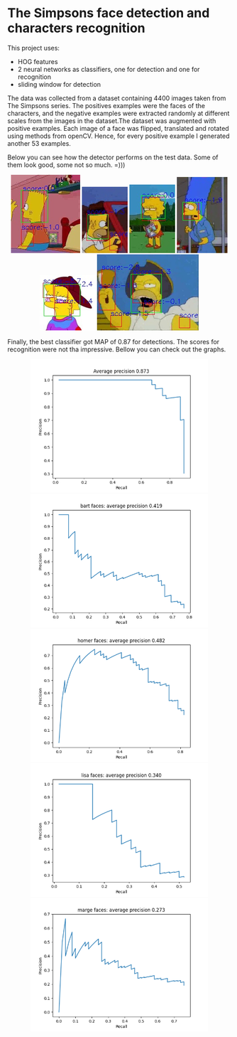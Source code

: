 # The Simpsons face detection and characters recognition

This project uses:
<ul>
  <li>HOG features</li>
  <li>2 neural networks as classifiers, one for detection and one for recognition</li>
  <li>sliding window for detection</li>
</ul>

The data was collected from a dataset containing 4400 images taken from The Simpsons series. The positives examples were the faces of the characters, and the negative examples were extracted randomly at different scales from the images in the dataset.The dataset was augmented with positive examples. Each image of a face was flipped, translated and rotated using methods from openCV. Hence, for every positive example I generated another 53 examples.

Below you can see how the detector performs on the test data. Some of them look good, some not so much. =)))

<div align='center' min-width=820>
  <img src='data/salveazaFisiere/detections/detections_bart_simpson_0.jpg' float='left'>
  <img src='data/salveazaFisiere/detections/detections_homer_simpson_5.jpg' float='right' >
  <img src='data/salveazaFisiere/detections/detections_lisa_simpson_7.jpg' float='right' >
  <img src='data/salveazaFisiere/detections/detections_marge_simpson_6.jpg' float='right' >
  <img src='data/salveazaFisiere/detections/detections_lisa_simpson_5.jpg' float='right' >
  <img src='data/salveazaFisiere/detections/detections_homer_simpson_9.jpg' float='right' >
</div>

Finally, the best classifier got MAP of 0.87 for detections. The scores for recognition were not tha impressive. Bellow you can check out the graphs. 


<div align='center' min-width=820>
  <img src='data/salveazaFisiere/average_precision_all_faces.png' width=400 float='left'>
  <img src='data/salveazaFisiere/average_precision_bart.png' width=400 float='left'>
  <img src='data/salveazaFisiere/average_precision_homer.png' width=400 float='left'>
  <img src='data/salveazaFisiere/average_precision_lisa.png' width=400 float='left'>
  <img src='data/salveazaFisiere/average_precision_marge.png' width=400 float='left'>
</div>
